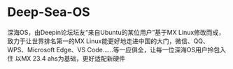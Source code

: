 # Deep-Sea-OS

深海OS，由Deepin论坛坛友“来自Ubuntu的某位用户”基于MX Linux修改而成，致力于让世界排名第一的MX Linux能更好地走进中国的大门，微信、QQ、WPS、Microsoft Edge、VS Code……等一应俱全，让每一位深海OS用户拎包入住
以MX 23.4 ahs为基础，更好适配新硬件
